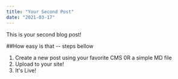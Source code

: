 ```yaml
---
title: "Your Second Post"
date: "2021-03-17"
---
```


This is your second blog post!

##How easy is that -- steps bellow 

1. Create a new post using your favorite CMS 0R a simple MD file
2. Upload to your site!
3. It's Live! 
